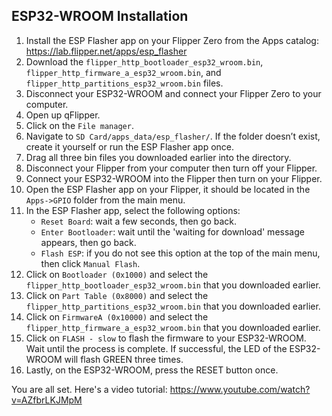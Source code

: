 ## ESP32-WROOM Installation
1. Install the ESP Flasher app on your Flipper Zero from the Apps catalog: https://lab.flipper.net/apps/esp_flasher
2. Download the `flipper_http_bootloader_esp32_wroom.bin`, `flipper_http_firmware_a_esp32_wroom.bin`, and `flipper_http_partitions_esp32_wroom.bin` files.
3. Disconnect your ESP32-WROOM and connect your Flipper Zero to your computer.
4. Open up qFlipper.
5. Click on the `File manager`.
6. Navigate to `SD Card/apps_data/esp_flasher/`. If the folder doesn’t exist, create it yourself or run the ESP Flasher app once.
7. Drag all three bin files you downloaded earlier into the directory.
8. Disconnect your Flipper from your computer then turn off your Flipper.
9. Connect your ESP32-WROOM into the Flipper then turn on your Flipper.
10. Open the ESP Flasher app on your Flipper, it should be located in the `Apps->GPIO` folder from the main menu. 
11. In the ESP Flasher app, select the following options:
    - `Reset Board`: wait a few seconds, then go back.
    - `Enter Bootloader`: wait until the 'waiting for download' message appears, then go back.
    - `Flash ESP`: if you do not see this option at the top of the main menu, then click `Manual Flash`.
13. Click on `Bootloader (0x1000)` and select the `flipper_http_bootloader_esp32_wroom.bin` that you downloaded earlier.
14. Click on `Part Table (0x8000)` and select the `flipper_http_partitions_esp32_wroom.bin` that you downloaded earlier.
15. Click on `FirmwareA (0x10000)` and select the `flipper_http_firmware_a_esp32_wroom.bin` that you downloaded earlier.
16. Click on `FLASH - slow` to flash the firmware to your ESP32-WROOM. Wait until the process is complete. If successful, the LED of the ESP32-WROOM will flash GREEN three times.
17. Lastly, on the ESP32-WROOM, press the RESET button once.

You are all set. Here's a video tutorial: https://www.youtube.com/watch?v=AZfbrLKJMpM